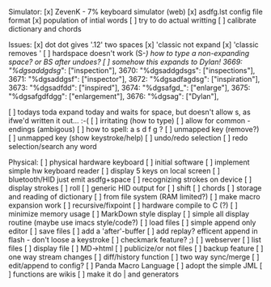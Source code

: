 Simulator:
[x] ZevenK - 7% keyboard simulator (web)
[x] asdfg.lst config file format
[x] population of intial words
[ ] try to do actual writting
[ ] calibrate dictionary and chords

Issues:
[x] dot dot gives '.12' two spaces
[x] 'classic not expand
[x] 'classic removes '
[ ] hardspace doesn't work (S-_) how to type a non-expanding space? or BS after undoes?
[ ] somehow this expands to Dylan!
3669:  "%dgsaddgdsg_": ["inspection"],
3670:  "%dgsaddgdsgs": ["inspections"],
3671:  "%dgsaddgsf": ["inspector"],
3672:  "%dgsadfagdsg": ["inspiration"],
3673:  "%dgsadfdd": ["inspired"],
3674:  "%dgsafgd_": ["enlarge"],
3675:  "%dgsafgdfdgg": ["enlargement"],
3676:  "%dgsag": ["Dylan"],

[ ] todays toda expand today and waits for space, but doesn't allow s, as ifwe'd written it out... :-(
[ ] irritating (how to type)
[ ] allow for common -endings (ambigous)
[ ] how to spell: a s d f g ?
[ ] unmapped key (remove?)
[ ] unmapped key (show keystroke/help)
[ ] undo/redo selection
[ ] redo selection/search any word

Physical:
[ ] physical hardware keyboard
[ ] initial software
   [ ] implement simple hw keyboard reader
   [ ] display 5 keys on local screen
[ ] bluetooth/HID just emit asdfg+space
[ ] recognizing strokes on device
   [ ] display strokes
   [ ] roll
   [ ] generic HID output for 
   [ ] shift
   [ ] chords
[ ] storage and reading of dictionary
   [ ] from file system (RAM limited?)
   [ ] make macro expansion work
   [ ] recursive/fixpoint
   [ ] hardware compile to C (?)
   [ ] minimize memory usage
[ ] MarkDown style display
   [ ] simple all display routine (maybe use imacs style/code?)
   [ ] load files
   [ ] simple append only editor
   [ ] save files
   [ ] add a 'after'-buffer
   [ ] add replay? efficent append in flash - don't loose a keystroke
   [ ] checkmark feature? ;)
[ ] webserver
   [ ] list files
   [ ] display file
   [ ] MD->html
   [ ] publicize/or not files
   [ ] backup feature
   [ ] one way stream changes
   [ ] diff/history function
   [ ] two way sync/merge
   [ ] edit/append to config?
[ ] Panda Macro Language
   [ ] adopt the simple JML
   [ ] functions are wikis
   [ ] make it do | and generators
   
   
